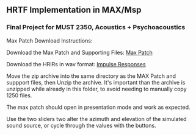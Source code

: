 ## HRTF Implementation in MAX/Msp
### Final Project for MUST 2350, Acoustics + Psychoacoustics


Max Patch Download Instructions:

Download the Max Patch and Supporting Files:
[Max Patch](./hrir_patch.maxpat)

Download the HRIRs in wav format: [Impulse Responses](./impulses.zip)


Move the zip archive into the same directory as the MAX Patch and suppport files, then Unzip the archive. It's important than the archive is unzipped while already in this folder, to avoid needing to manually copy 1250 files.

The max patch should open in presentation mode and work as expected. 

Use the two sliders two alter the azimuth and elevation of the simulated sound source, or cycle through the values with the buttons.
